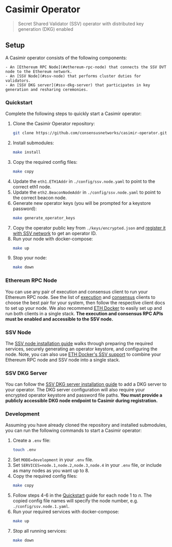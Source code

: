# Casimir Operator

> Secret Shared Validator (SSV) operator with distributed key generation (DKG) enabled

## Setup

A Casimir operator consists of the following components:

    - An [Ethereum RPC Node](#ethereum-rpc-node) that connects the SSV DVT node to the Ethereum network.
    - An [SSV Node](#ssv-node) that performs cluster duties for validators.
    - An [SSV DKG server](#ssv-dkg-server) that participates in key generation and resharing ceremonies.

### Quickstart

Complete the following steps to quickly start a Casimir operator:

1. Clone the Casimir Operator repository:
    ```bash
    git clone https://github.com/consensusnetworks/casimir-operator.git && cd casimir-operator
    ```
2. Install submodules:
    ```bash
    make install
    ```
3. Copy the required config files:
    ```bash
    make copy
    ```
4. Update the `eth1.ETH1Addr` in `./config/ssv.node.yaml` to point to the correct eth1 node.
5. Update the `eth2.BeaconNodeAddr` in `./config/ssv.node.yaml` to point to the correct beacon node.
6. Generate new operator keys (you will be prompted for a keystore password):
    ```bash
    make generate_operator_keys
    ```
7. Copy the operator public key from `./keys/encrypted.json` and [register it with SSV network](https://docs.ssv.network/run-a-node/operator-node/registration) to get an operator ID.
8. Run your node with docker-compose:
    ```bash
    make up
    ```
9. Stop your node:
    ```bash
    make down
    ```

### Ethereum RPC Node

You can use any pair of execution and consensus client to run your Ethereum RPC node. See the list of [execution](https://ethereum.org/en/developers/docs/nodes-and-clients/#execution-clients) and [consensus](https://ethereum.org/en/developers/docs/nodes-and-clients/#consensus-clients) clients to choose the best pair for your system, then follow the respective client docs to set up your node. We also recommend [ETH Docker](https://github.com/eth-educators/eth-docker) to easily set up and run both clients in a single stack. **The execution and consensus RPC APIs must be enabled and accessible to the SSV node.**

### SSV Node

The [SSV node installation guide](https://docs.ssv.network/operator-user-guides/operator-node/installation) walks through preparing the required services, securely generating an operator keystore, and configuring the node. Note, you can also use [ETH Docker's SSV support](https://eth-docker.net/Support/SSV) to combine your Ethereum RPC node and SSV node into a single stack.

### SSV DKG Server

You can follow the [SSV DKG server installation guide](https://github.com/bloxapp/ssv-dkg#operator-quick-start) to add a DKG server to your operator. The DKG server configuration will also require your encrypted operator keystore and password file paths. **You must provide a publicly accessible DKG node endpoint to Casimir during registration.**

### Development

Assuming you have already cloned the repository and installed submodules, you can run the following commands to start a Casimir operator:

1. Create a `.env` file:
    ```bash
    touch .env
    ```
2. Set `MODE=development` in your `.env` file.
3. Set `SERVICES=node.1,node.2,node.3,node.4` in your `.env` file, or include as many nodes as you want up to 8.
4. Copy the required config files:
    ```bash
    make copy
    ```
5. Follow steps 4-6 in the [Quickstart](#quickstart) guide for each node 1 to _n_. The copied config file names will specify the node number, e.g. `./config/ssv.node.1.yaml`. 
6. Run your required services with docker-compose:
    ```bash
    make up
    ```
7. Stop all running services:
    ```bash
    make down
    ```
